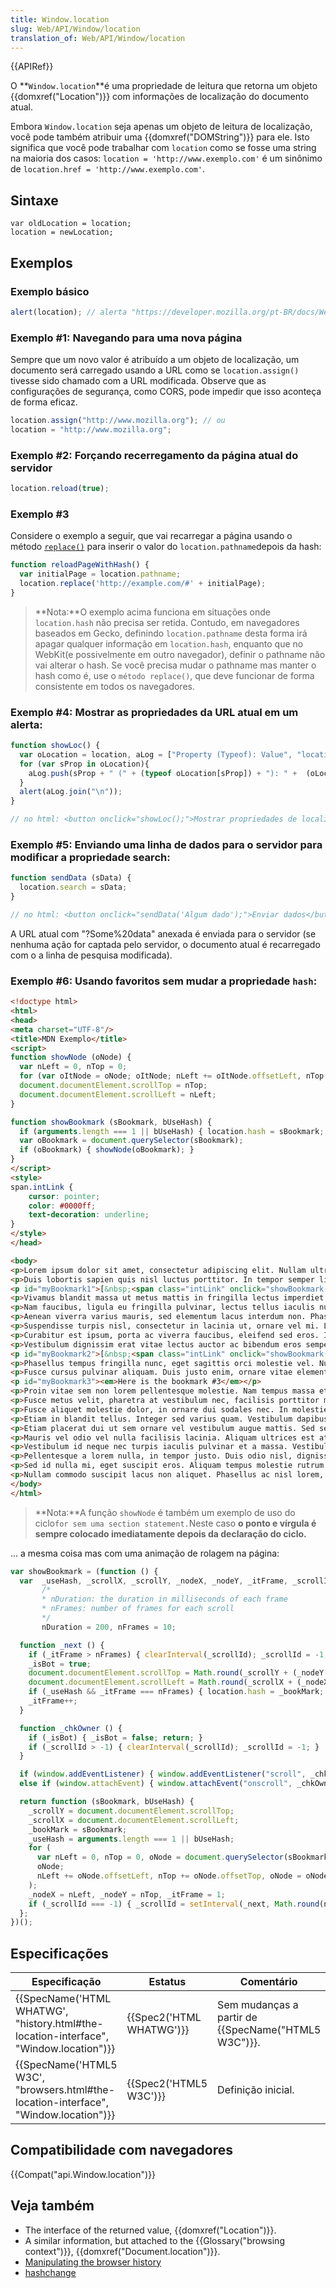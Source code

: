 ```yaml
---
title: Window.location
slug: Web/API/Window/location
translation_of: Web/API/Window/location
---
```

{{APIRef}}

O **`Window.location`**é uma propriedade de leitura que retorna um objeto {{domxref("Location")}} com informações de localização do documento atual.

Embora `Window.location` seja apenas um objeto de leitura de localização, você pode também atribuir uma {{domxref("DOMString")}} para ele. Isto significa que você pode trabalhar com `location` como se fosse uma string na maioria dos casos: `location = 'http://www.exemplo.com'` é um sinônimo de `location.href = 'http://www.exemplo.com'`.

## Sintaxe

```
var oldLocation = location;
location = newLocation;
```

## Exemplos

### Exemplo básico

```js
alert(location); // alerta "https://developer.mozilla.org/pt-BR/docs/Web/API/Window.location"
```

### Exemplo #1: Navegando para uma nova página

Sempre que um novo valor é atribuído a um objeto de localização, um documento será carregado usando a URL como se `location.assign()` tivesse sido chamado com a URL modificada. Observe que as configurações de segurança, como CORS, pode impedir que isso aconteça de forma eficaz.

```js
location.assign("http://www.mozilla.org"); // ou
location = "http://www.mozilla.org";
```

### Exemplo #2: Forçando recerregamento da página atual do servidor

```js
location.reload(true);
```

### Exemplo #3

Considere o exemplo a seguir, que vai recarregar a página usando o método [`replace()`](/pt-BR/docs/Web/API/Location.replace) para inserir o valor do `location.pathname`depois da hash:

```js
function reloadPageWithHash() {
  var initialPage = location.pathname;
  location.replace('http://example.com/#' + initialPage);
}
```

> **Nota:**O exemplo acima funciona em situações onde `location.hash` não precisa ser retida. Contudo, em navegadores baseados em Gecko, definindo `location.pathname` desta forma irá apagar qualquer informação em `location.hash`, enquanto que no WebKit(e possivelmente em outro navegador), definir o pathname não vai alterar o hash. Se você precisa mudar o pathname mas manter o hash como é, use o `método replace()`, que deve funcionar de forma consistente em todos os navegadores.

### Exemplo #4: Mostrar as propriedades da URL atual em um alerta:

```js
function showLoc() {
  var oLocation = location, aLog = ["Property (Typeof): Value", "location (" + (typeof oLocation) + "): " + oLocation ];
  for (var sProp in oLocation){
    aLog.push(sProp + " (" + (typeof oLocation[sProp]) + "): " +  (oLocation[sProp] || "n/a"));
  }
  alert(aLog.join("\n"));
}

// no html: <button onclick="showLoc();">Mostrar propriedades de localização</button>
```

### Exemplo #5: Enviando uma linha de dados para o servidor para modificar a propriedade search:

```js
function sendData (sData) {
  location.search = sData;
}

// no html: <button onclick="sendData('Algum dado');">Enviar dados</button>
```

A URL atual com "?Some%20data" anexada é enviada para o servidor (se nenhuma ação for captada pelo servidor, o documento atual é recarregado com o a linha de pesquisa modificada).

### Exemplo #6: Usando favoritos sem mudar a propriedade `hash`:

```html
<!doctype html>
<html>
<head>
<meta charset="UTF-8"/>
<title>MDN Exemplo</title>
<script>
function showNode (oNode) {
  var nLeft = 0, nTop = 0;
  for (var oItNode = oNode; oItNode; nLeft += oItNode.offsetLeft, nTop += oItNode.offsetTop, oItNode = oItNode.offsetParent);
  document.documentElement.scrollTop = nTop;
  document.documentElement.scrollLeft = nLeft;
}

function showBookmark (sBookmark, bUseHash) {
  if (arguments.length === 1 || bUseHash) { location.hash = sBookmark; return; }
  var oBookmark = document.querySelector(sBookmark);
  if (oBookmark) { showNode(oBookmark); }
}
</script>
<style>
span.intLink {
    cursor: pointer;
    color: #0000ff;
    text-decoration: underline;
}
</style>
</head>

<body>
<p>Lorem ipsum dolor sit amet, consectetur adipiscing elit. Nullam ultrices dolor ac dolor imperdiet ullamcorper. Suspendisse quam libero, luctus auctor mollis sed, malesuada condimentum magna. Quisque in ante tellus, in placerat est. Pellentesque habitant morbi tristique senectus et netus et malesuada fames ac turpis egestas. Donec a mi magna, quis mattis dolor. Etiam sit amet ligula quis urna auctor imperdiet nec faucibus ante. Mauris vel consectetur dolor. Nunc eget elit eget velit pulvinar fringilla consectetur aliquam purus. Curabitur convallis, justo posuere porta egestas, velit erat ornare tortor, non viverra justo diam eget arcu. Phasellus adipiscing fermentum nibh ac commodo. Nam turpis nunc, suscipit a hendrerit vitae, volutpat non ipsum.</p>
<p>Duis lobortis sapien quis nisl luctus porttitor. In tempor semper libero, eu tincidunt dolor eleifend sit amet. Ut nec velit in dolor tincidunt rhoncus non non diam. Morbi auctor ornare orci, non euismod felis gravida nec. Curabitur elementum nisi a eros rutrum nec blandit diam placerat. Aenean tincidunt risus ut nisi consectetur cursus. Ut vitae quam elit. Donec dignissim est in quam tempor consequat. Aliquam aliquam diam non felis convallis suscipit. Nulla facilisi. Donec lacus risus, dignissim et fringilla et, egestas vel eros. Duis malesuada accumsan dui, at fringilla mauris bibendum quis. Cras adipiscing ultricies fermentum. Praesent bibendum condimentum feugiat.</p>
<p id="myBookmark1">[&nbsp;<span class="intLink" onclick="showBookmark('#myBookmark2');">Go to bookmark #2</span>&nbsp;]</p>
<p>Vivamus blandit massa ut metus mattis in fringilla lectus imperdiet. Proin ac ante a felis ornare vehicula. Fusce pellentesque lacus vitae eros convallis ut mollis magna pellentesque. Pellentesque placerat enim at lacus ultricies vitae facilisis nisi fringilla. In tincidunt tincidunt tincidunt. Nulla vitae tempor nisl. Etiam congue, elit vitae egestas mollis, ipsum nisi malesuada turpis, a volutpat arcu arcu id risus.</p>
<p>Nam faucibus, ligula eu fringilla pulvinar, lectus tellus iaculis nunc, vitae scelerisque metus leo non metus. Proin mattis lobortis lobortis. Quisque accumsan faucibus erat, vel varius tortor ultricies ac. Lorem ipsum dolor sit amet, consectetur adipiscing elit. Sed nec libero nunc. Nullam tortor nunc, elementum a consectetur et, ultrices eu orci. Lorem ipsum dolor sit amet, consectetur adipiscing elit. Pellentesque a nisl eu sem vehicula egestas.</p>
<p>Aenean viverra varius mauris, sed elementum lacus interdum non. Phasellus sit amet lectus vitae eros egestas pellentesque fermentum eget magna. Quisque mauris nisl, gravida vitae placerat et, condimentum id metus. Nulla eu est dictum dolor pulvinar volutpat. Pellentesque vitae sollicitudin nunc. Donec neque magna, lobortis id egestas nec, sodales quis lectus. Fusce cursus sollicitudin porta. Suspendisse ut tortor in mauris tincidunt rhoncus. Maecenas tincidunt fermentum facilisis. Pellentesque habitant morbi tristique senectus et netus et malesuada fames ac turpis egestas.</p>
<p>Suspendisse turpis nisl, consectetur in lacinia ut, ornare vel mi. Lorem ipsum dolor sit amet, consectetur adipiscing elit. Proin non lectus eu turpis vulputate cursus. Mauris interdum tincidunt erat id pharetra. Nullam in libero elit, sed consequat lectus. Morbi odio nisi, porta vitae molestie ut, gravida ut nunc. Ut non est dui, id ullamcorper orci. Praesent vel elementum felis. Maecenas ornare, dui quis auctor hendrerit, turpis sem ullamcorper odio, in auctor magna metus quis leo. Morbi at odio ante.</p>
<p>Curabitur est ipsum, porta ac viverra faucibus, eleifend sed eros. In sit amet vehicula tortor. Vestibulum viverra pellentesque erat a elementum. Integer commodo ultricies lorem, eget tincidunt risus viverra et. In enim turpis, porttitor ac ornare et, suscipit sit amet nisl. Vestibulum ante ipsum primis in faucibus orci luctus et ultrices posuere cubilia Curae; Pellentesque vel ultrices nibh. Sed commodo aliquam aliquam. Nulla euismod, odio ut eleifend mollis, nisi dui gravida nibh, vitae laoreet turpis purus id ipsum. Donec convallis, velit non scelerisque bibendum, diam nulla auctor nunc, vel dictum risus ipsum sit amet est. Praesent ut nibh sit amet nibh congue pulvinar. Suspendisse dictum porttitor tempor.</p>
<p>Vestibulum dignissim erat vitae lectus auctor ac bibendum eros semper. Integer aliquet, leo non ornare faucibus, risus arcu tristique dolor, a aliquet massa mauris quis arcu. In porttitor, lectus ac semper egestas, ligula magna laoreet libero, eu commodo mauris odio id ante. In hac habitasse platea dictumst. In pretium erat diam, nec consequat eros. Praesent augue mi, consequat sed porttitor at, volutpat vitae eros. Sed pretium pharetra dapibus. Donec auctor interdum erat, lacinia molestie nibh commodo ut. Maecenas vestibulum vulputate felis, ut ullamcorper arcu faucibus in. Curabitur id arcu est. In semper mollis lorem at pellentesque. Sed lectus nisl, vestibulum id scelerisque eu, feugiat et tortor. Pellentesque porttitor facilisis ultricies.</p>
<p id="myBookmark2">[&nbsp;<span class="intLink" onclick="showBookmark('#myBookmark1');">Go to bookmark #1</span> | <span class="intLink" onclick="showBookmark('#myBookmark1', false);">Go to bookmark #1 without using location.hash</span> | <span class="intLink" onclick="showBookmark('#myBookmark3');">Go to bookmark #3</span>&nbsp;]</p>
<p>Phasellus tempus fringilla nunc, eget sagittis orci molestie vel. Nulla sollicitudin diam non quam iaculis ac porta justo venenatis. Quisque tellus urna, molestie vitae egestas sit amet, suscipit sed sem. Quisque nec lorem eu velit faucibus tristique ut ut dolor. Cras eu tortor ut libero placerat venenatis ut ut massa. Sed quis libero augue, et consequat libero. Morbi rutrum augue sed turpis elementum sed luctus nisl molestie. Aenean vitae purus risus, a semper nisl. Pellentesque malesuada, est id sagittis consequat, libero mauris tincidunt tellus, eu sagittis arcu purus rutrum eros. Quisque eget eleifend mi. Duis pharetra mi ac eros mattis lacinia rutrum ipsum varius.</p>
<p>Fusce cursus pulvinar aliquam. Duis justo enim, ornare vitae elementum sed, porta a quam. Aliquam eu enim eu libero mollis tempus. Morbi ornare aliquam posuere. Proin faucibus luctus libero, sed ultrices lorem sagittis et. Vestibulum malesuada, ante nec molestie vehicula, quam diam mollis ipsum, rhoncus posuere mauris lectus in eros. Nullam feugiat ultrices augue, ac sodales sem mollis in.</p>
<p id="myBookmark3"><em>Here is the bookmark #3</em></p>
<p>Proin vitae sem non lorem pellentesque molestie. Nam tempus massa et turpis placerat sit amet sollicitudin orci sodales. Pellentesque enim enim, sagittis a lobortis ut, tempus sed arcu. Aliquam augue turpis, varius vel bibendum ut, aliquam at diam. Nam lobortis, dui eu hendrerit pellentesque, sem neque porttitor erat, non dapibus velit lectus in metus. Vestibulum sit amet felis enim. In quis est vitae nunc malesuada consequat nec nec sapien. Suspendisse aliquam massa placerat dui lacinia luctus sed vitae risus. Fusce tempus, neque id ultrices volutpat, mi urna auctor arcu, viverra semper libero sem vel enim. Mauris dictum, elit non placerat malesuada, libero elit euismod nibh, nec posuere massa arcu eu risus. Lorem ipsum dolor sit amet, consectetur adipiscing elit. Integer urna velit, dapibus eget varius feugiat, pellentesque sit amet ligula. Maecenas nulla nisl, facilisis eu egestas scelerisque, mollis eget metus. Vestibulum ante ipsum primis in faucibus orci luctus et ultrices posuere cubilia Curae; Morbi sed congue mi.</p>
<p>Fusce metus velit, pharetra at vestibulum nec, facilisis porttitor mi. Curabitur ligula sapien, fermentum vel porttitor id, rutrum sit amet magna. Sed sit amet sollicitudin turpis. Aenean luctus rhoncus dolor, et pulvinar ante egestas et. Donec ac massa orci, quis dapibus augue. Vivamus consectetur auctor pellentesque. Praesent vestibulum tincidunt ante sed consectetur. Cum sociis natoque penatibus et magnis dis parturient montes, nascetur ridiculus mus. Fusce purus metus, imperdiet vitae iaculis convallis, bibendum vitae turpis.</p>
<p>Fusce aliquet molestie dolor, in ornare dui sodales nec. In molestie sollicitudin felis a porta. Mauris nec orci sit amet orci blandit tristique congue nec nunc. Praesent et tellus sollicitudin mauris accumsan fringilla. Morbi sodales, justo eu sollicitudin lacinia, lectus sapien ullamcorper eros, quis molestie urna elit bibendum risus. Proin eget tincidunt quam. Nam luctus commodo mauris, eu posuere nunc luctus non. Nulla facilisi. Vivamus eget leo rhoncus quam accumsan fringilla. Aliquam sit amet lorem est. Nullam vel tellus nibh, id imperdiet orci. Integer egestas leo eu turpis blandit scelerisque.</p>
<p>Etiam in blandit tellus. Integer sed varius quam. Vestibulum dapibus mi gravida arcu viverra blandit. Praesent tristique augue id sem adipiscing pellentesque. Sed sollicitudin, leo sed interdum elementum, nisi ante condimentum leo, eget ornare libero diam semper quam. Vivamus augue urna, porta eget ultrices et, dapibus ut ligula. Ut laoreet consequat faucibus. Praesent at lectus ut lectus malesuada mollis. Nam interdum adipiscing eros, nec sodales mi porta nec. Proin et quam vitae sem interdum aliquet. Proin vel odio at lacus vehicula aliquet.</p>
<p>Etiam placerat dui ut sem ornare vel vestibulum augue mattis. Sed semper malesuada mi, eu bibendum lacus lobortis nec. Etiam fringilla elementum risus, eget consequat urna laoreet nec. Etiam mollis quam non sem convallis vel consectetur lectus ullamcorper. Aenean mattis lacus quis ligula mattis eget vestibulum diam hendrerit. In non placerat mauris. Praesent faucibus nunc quis eros sagittis viverra. In hac habitasse platea dictumst. Suspendisse eget nisl erat, ac molestie massa. Praesent mollis vestibulum tincidunt. Fusce suscipit laoreet malesuada. Aliquam erat volutpat. Aliquam dictum elementum rhoncus. Praesent in est massa, pulvinar sodales nunc. Pellentesque gravida euismod mi ac convallis.</p>
<p>Mauris vel odio vel nulla facilisis lacinia. Aliquam ultrices est at leo blandit tincidunt. Vestibulum ante ipsum primis in faucibus orci luctus et ultrices posuere cubilia Curae; Suspendisse porttitor adipiscing facilisis. Duis cursus quam iaculis augue interdum porttitor. Vestibulum ante ipsum primis in faucibus orci luctus et ultrices posuere cubilia Curae; Duis vulputate magna ac metus pretium condimentum. In tempus, est eget vestibulum blandit, velit massa dignissim nisl, ut scelerisque lorem neque vel velit. Maecenas fermentum commodo viverra. Curabitur a nibh non velit aliquam cursus. Integer semper condimentum tortor a pellentesque. Pellentesque semper, nisl id porttitor vehicula, sem dui feugiat lacus, vitae consequat augue urna vel odio.</p>
<p>Vestibulum id neque nec turpis iaculis pulvinar et a massa. Vestibulum sed nibh vitae arcu eleifend egestas. Mauris fermentum ultrices blandit. Suspendisse vitae lorem libero. Aenean et pellentesque tellus. Morbi quis neque orci, eu dignissim dui. Fusce sollicitudin mauris ac arcu vestibulum imperdiet. Proin ultricies nisl sit amet enim imperdiet eu ornare dui tempus. Maecenas lobortis nisi a tortor vestibulum vel eleifend tellus vestibulum. Donec metus sapien, hendrerit a fermentum id, dictum quis libero.</p>
<p>Pellentesque a lorem nulla, in tempor justo. Duis odio nisl, dignissim sed consequat sit amet, hendrerit ac neque. Nunc ac augue nec massa tempor rhoncus. Nam feugiat, tellus a varius euismod, justo nisl faucibus velit, ut vulputate justo massa eu nibh. Sed bibendum urna quis magna facilisis in accumsan dolor malesuada. Morbi sit amet nunc risus, in faucibus sem. Nullam sollicitudin magna sed sem mollis id commodo libero condimentum. Duis eu massa et lacus semper molestie ut adipiscing sem.</p>
<p>Sed id nulla mi, eget suscipit eros. Aliquam tempus molestie rutrum. In quis varius elit. Nullam dignissim neque nec velit vulputate porttitor. Mauris ac ligula sit amet elit fermentum rhoncus. In tellus urna, pulvinar quis condimentum ut, porta nec justo. In hac habitasse platea dictumst. Proin volutpat elit id quam molestie ac commodo lacus sagittis. Quisque placerat, augue tempor placerat pulvinar, nisi nisi venenatis urna, eget convallis eros velit quis magna. Suspendisse volutpat iaculis quam, ut tristique lacus luctus quis.</p>
<p>Nullam commodo suscipit lacus non aliquet. Phasellus ac nisl lorem, sed facilisis ligula. Nam cursus lobortis placerat. Sed dui nisi, elementum eu sodales ac, placerat sit amet mauris. Pellentesque dapibus tellus ut ipsum aliquam eu auctor dui vehicula. Quisque ultrices laoreet erat, at ultrices tortor sodales non. Sed venenatis luctus magna, ultricies ultricies nunc fringilla eget. Praesent scelerisque urna vitae nibh tristique varius consequat neque luctus. Integer ornare, erat a porta tempus, velit justo fermentum elit, a fermentum metus nisi eu ipsum. Vivamus eget augue vel dui viverra adipiscing congue ut massa. Praesent vitae eros erat, pulvinar laoreet magna. Maecenas vestibulum mollis nunc in posuere. Pellentesque sit amet metus a turpis lobortis tempor eu vel tortor. Cras sodales eleifend interdum.</p>
</body>
</html>
```

> **Nota:**A função `showNode` é também um exemplo de uso do ciclo` for sem uma section statement. `Neste caso **o ponto e vírgula é sempre colocado imediatamente depois da declaração do ciclo.**

... a mesma coisa mas com uma animação de rolagem na página:

```js
var showBookmark = (function () {
  var  _useHash, _scrollX, _scrollY, _nodeX, _nodeY, _itFrame, _scrollId = -1, _bookMark,
       /*
       * nDuration: the duration in milliseconds of each frame
       * nFrames: number of frames for each scroll
       */
       nDuration = 200, nFrames = 10;

  function _next () {
    if (_itFrame > nFrames) { clearInterval(_scrollId); _scrollId = -1; return; }
    _isBot = true;
    document.documentElement.scrollTop = Math.round(_scrollY + (_nodeY - _scrollY) * _itFrame / nFrames);
    document.documentElement.scrollLeft = Math.round(_scrollX + (_nodeX - _scrollX) * _itFrame / nFrames);
    if (_useHash && _itFrame === nFrames) { location.hash = _bookMark; }
    _itFrame++;
  }

  function _chkOwner () {
    if (_isBot) { _isBot = false; return; }
    if (_scrollId > -1) { clearInterval(_scrollId); _scrollId = -1; }
  }

  if (window.addEventListener) { window.addEventListener("scroll", _chkOwner, false); }
  else if (window.attachEvent) { window.attachEvent("onscroll", _chkOwner); }

  return function (sBookmark, bUseHash) {
    _scrollY = document.documentElement.scrollTop;
    _scrollX = document.documentElement.scrollLeft;
    _bookMark = sBookmark;
    _useHash = arguments.length === 1 || bUseHash;
    for (
      var nLeft = 0, nTop = 0, oNode = document.querySelector(sBookmark);
      oNode;
      nLeft += oNode.offsetLeft, nTop += oNode.offsetTop, oNode = oNode.offsetParent
    );
    _nodeX = nLeft, _nodeY = nTop, _itFrame = 1;
    if (_scrollId === -1) { _scrollId = setInterval(_next, Math.round(nDuration / nFrames)); }
  };
})();
```

## Especificações

| Especificação                                                                                                    | Estatus                          | Comentário                                                 |
| ---------------------------------------------------------------------------------------------------------------- | -------------------------------- | ---------------------------------------------------------- |
| {{SpecName('HTML WHATWG', "history.html#the-location-interface", "Window.location")}} | {{Spec2('HTML WHATWG')}} | Sem mudanças a partir de {{SpecName("HTML5 W3C")}}. |
| {{SpecName('HTML5 W3C', "browsers.html#the-location-interface", "Window.location")}} | {{Spec2('HTML5 W3C')}}     | Definição inicial.                                         |

## Compatibilidade com navegadores

{{Compat("api.Window.location")}}

## Veja também

- The interface of the returned value, {{domxref("Location")}}.
- A similar information, but attached to the {{Glossary("browsing context")}}, {{domxref("Document.location")}}.
- [Manipulating the browser history](/en/DOM/Manipulating_the_browser_history)
- [hashchange](/pt-BR/docs/DOM/Mozilla_event_reference/hashchange)
